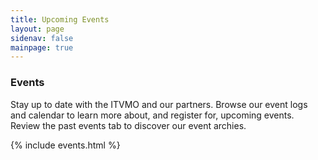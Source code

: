 ```yaml
---
title: Upcoming Events
layout: page
sidenav: false
mainpage: true
---
```

<section id="main-page-heading">
    <div class="grid-container padding-0">
      <div id="main-page-heading-detail">
              <h3>
                Events
              </h3>
              <p>
                Stay up to date with the ITVMO and our partners. Browse our event logs and calendar to learn more about, and register for, upcoming events. Review the past events tab to discover our event archies.
              </p>
      </div>
    </div>
</section>
<section id="main-page-content" class="usa-graphic-list margin-bottom-4 grid-container padding-0">
  <section id="page-directory" class="grid-container padding-0"></section>
  <div class="grid-container grid-container margin-0 padding-0">
          {% include events.html %}
  </div>
</section>


